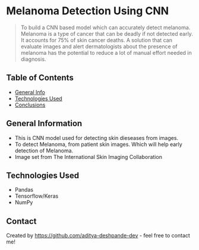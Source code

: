 # Melanoma Detection Using CNN
> To build a CNN based model which can accurately detect melanoma. Melanoma is a type of cancer that can be deadly if not detected early. It accounts for 75% of skin cancer deaths. A solution that can evaluate images and alert dermatologists about the presence of melanoma has the potential to reduce a lot of manual effort needed in diagnosis.


## Table of Contents
* [General Info](#general-information)
* [Technologies Used](#technologies-used)
* [Conclusions](#conclusions)

<!-- You can include any other section that is pertinent to your problem -->

## General Information
- This is CNN model used for detecting skin dieseases from images.
- To detect Melanoma, from patient skin images. Which will help early detection of Melanoma.
- Image set from The International Skin Imaging Collaboration

<!-- You don't have to answer all the questions - just the ones relevant to your project. -->
<!-- You don't have to answer all the questions - just the ones relevant to your project. -->


## Technologies Used
- Pandas
- Tensorflow/Keras
- NumPy

<!-- As the libraries versions keep on changing, it is recommended to mention the version of library used in this project -->

## Contact
Created by https://github.com/aditya-deshpande-dev - feel free to contact me!

